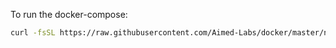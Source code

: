 To run the docker-compose:

```bash
curl -fsSL https://raw.githubusercontent.com/Aimed-Labs/docker/master/nginx-with-acme-ssl/docker-compose.yml | docker-compose -f - -p 'nginx-with-acme-ssl' up
```
